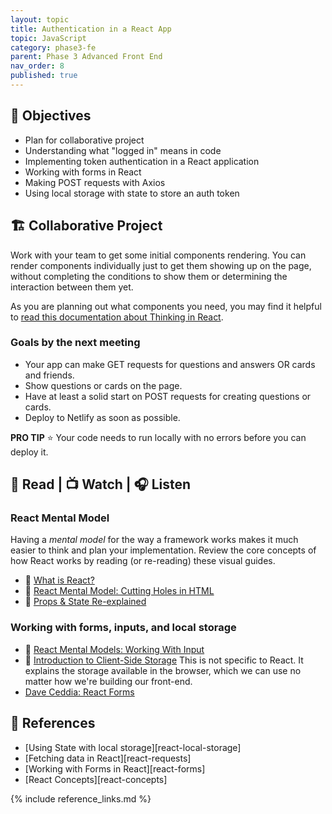 ```yaml
---
layout: topic
title: Authentication in a React App
topic: JavaScript
category: phase3-fe
parent: Phase 3 Advanced Front End
nav_order: 8
published: true
---
```


## 🎯 Objectives

- Plan for collaborative project
- Understanding what "logged in" means in code
- Implementing token authentication in a React application
- Working with forms in React
- Making POST requests with Axios
- Using local storage with state to store an auth token

## 🏗️ Collaborative Project

Work with your team to get some initial components rendering. You can render components individually just to get them showing up on the page, without completing the conditions to show them or determining the interaction between them yet.

As you are planning out what components you need, you may find it helpful to [read this documentation about Thinking in React](https://react.dev/learn/thinking-in-react).

### Goals by the next meeting

- Your app can make GET requests for questions and answers OR cards and friends.
- Show questions or cards on the page.
- Have at least a solid start on POST requests for creating questions or cards.
- Deploy to Netlify as soon as possible.

**PRO TIP** ⭐ Your code needs to run locally with no errors before you can deploy it.


## 📖 Read | 📺 Watch | 🎧 Listen

### React Mental Model

Having a _mental model_ for the way a framework works makes it much easier to think and plan your implementation. Review the core concepts of how React works by reading (or re-reading) these visual guides.

- 📖 [What is React?](https://learnreact.design/posts/what-is-react)
- 📖 [React Mental Model: Cutting Holes in HTML](https://learnreact.design/posts/react-mental-model-cut-holes-in-html-template)
- 📖 [Props & State Re-explained](https://learnreact.design/posts/props-state-reexplained)

### Working with forms, inputs, and local storage

- 📖 [React Mental Models: Working With Input](https://learnreact.design/posts/react-mental-model-html-input)
- 📖 [Introduction to Client-Side Storage](https://javascript.plainenglish.io/introduction-to-client-side-storage-31b103909fb9) This is not specific to React. It explains the storage available in the browser, which we can use no matter how we're building our front-end.
- [Dave Ceddia: React Forms](https://daveceddia.com/react-forms/)

## 🔖 References

- [Using State with local storage][react-local-storage]
- [Fetching data in React][react-requests]
- [Working with Forms in React][react-forms]
- [React Concepts][react-concepts]

{% include reference_links.md %}
